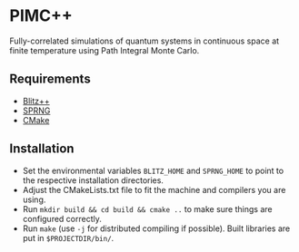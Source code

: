 # PIMC++

Fully-correlated simulations of quantum systems in continuous space at finite temperature using Path Integral Monte Carlo.

## Requirements

* [Blitz++](http://sourceforge.net/projects/blitz/)
* [SPRNG](http://www.sprng.org/)
* [CMake](http://www.cmake.org/)

## Installation

* Set the environmental variables `BLITZ_HOME` and `SPRNG_HOME` to point to the respective installation directories.
* Adjust the CMakeLists.txt file to fit the machine and compilers you are using.
* Run `mkdir build && cd build && cmake ..` to make sure things are configured correctly.
* Run `make` (use `-j` for distributed compiling if possible). Built libraries are put in `$PROJECTDIR/bin/`.


